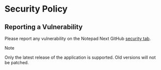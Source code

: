 # Security Policy

## Reporting a Vulnerability

Please report any vulnerability on the Notepad Next GitHub [security tab](https://github.com/dail8859/NotepadNext/security/advisories/new).

> [!NOTE]  
> Only the latest release of the application is supported. Old versions will not be patched.
